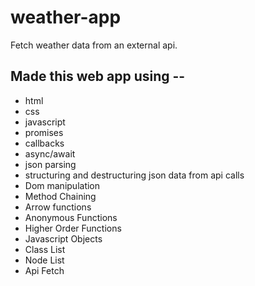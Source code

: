 # weather-app
Fetch weather data from an external api.

## Made this web app using --
- html
- css
- javascript
- promises
- callbacks
- async/await
- json parsing
- structuring and destructuring json data from api calls
- Dom manipulation
- Method Chaining
- Arrow functions
- Anonymous Functions
- Higher Order Functions
- Javascript Objects
- Class List
- Node List
- Api Fetch